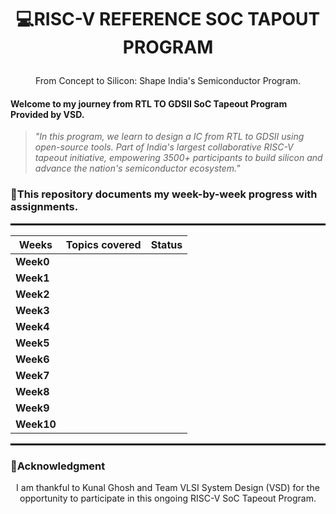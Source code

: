 # <p align="center">💻RISC-V REFERENCE SOC TAPOUT PROGRAM
</p>

<p align="center">
From Concept to Silicon: Shape India's Semiconductor Program.
</p>

#### Welcome to my journey from RTL TO GDSII SoC Tapeout Program Provided by VSD.


>*"In this program, we learn to design a IC from RTL to GDSII using open-source tools. Part of India's largest collaborative RISC-V tapeout initiative, empowering 3500+ participants to build silicon and advance the nation's semiconductor ecosystem."*



### 📖This repository documents my week-by-week progress with assignments.

<hr style="height:3px; background-color:black; border:none;">

<div align="center">
  
| **Weeks**     | Topics covered                                                              | **Status**| 
|---------------|-----------------------------------------------------------------------------|-----------|
| **Week0**     |            |           |
| **Week1**     |                    |           |
| **Week2**     |                                |           |
| **Week3**     |                         |           |
| **Week4**     |                      |           |
| **Week5**     |                                 |           |
| **Week6**     | |     |    |
| **Week7**     |  |  |  |
| **Week8**     ||||
| **Week9**     | | | |
| **Week10**    |  |  |  |

</div>

<hr style="height:3px; background-color:black; border:none;">

### 🫡Acknowledgment

<p align="center">
I am thankful to Kunal Ghosh and Team VLSI System Design (VSD) for the opportunity to participate in this ongoing RISC-V SoC Tapeout Program.
</p>
